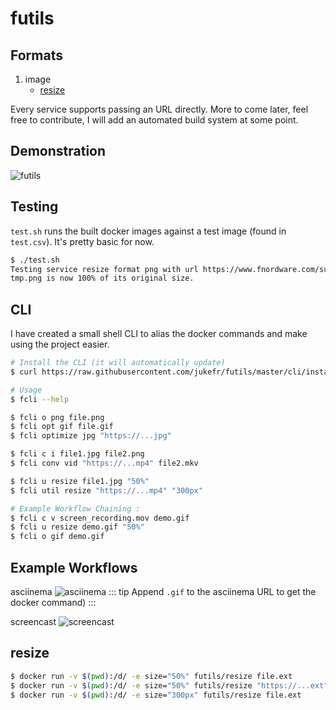 # futils

## Formats
1. image
    - [resize](#resize)

Every service supports passing an URL directly.
More to come later, feel free to contribute, I will add an automated build
system at some point.

## Demonstration
![futils](https://s3.eu-west-3.amazonaws.com/juke-github/futils1.gif)

## Testing
`test.sh` runs the built docker images against a test image (found in
`test.csv`). It's pretty basic for now.
```bash
$ ./test.sh
Testing service resize format png with url https://www.fnordware.com/superpng/pnggr...
tmp.png is now 100% of its original size.
```

## CLI
I have created a small shell CLI to alias the docker commands and make using the project easier.
```bash
# Install the CLI (it will automatically update)
$ curl https://raw.githubusercontent.com/jukefr/futils/master/cli/install | sh

# Usage
$ fcli --help

$ fcli o png file.png
$ fcli opt gif file.gif
$ fcli optimize jpg "https://...jpg" 

$ fcli c i file1.jpg file2.png
$ fcli conv vid "https://...mp4" file2.mkv  

$ fcli u resize file1.jpg "50%"
$ fcli util resize "https://...mp4" "300px" 

# Example Workflow Chaining :
$ fcli c v screen_recording.mov demo.gif
$ fcli u resize demo.gif "50%"
$ fcli o gif demo.gif
```

## Example Workflows
asciinema
![asciinema](https://s3.eu-west-3.amazonaws.com/juke-github/asciinema.gif)
::: tip
Append `.gif` to the asciinema URL to get the docker command)
:::

screencast
![screencast](https://s3.eu-west-3.amazonaws.com/juke-github/screencast.gif)

## resize
```bash
$ docker run -v $(pwd):/d/ -e size="50%" futils/resize file.ext
$ docker run -v $(pwd):/d/ -e size="50%" futils/resize "https://...ext"
$ docker run -v $(pwd):/d/ -e size="300px" futils/resize file.ext
```